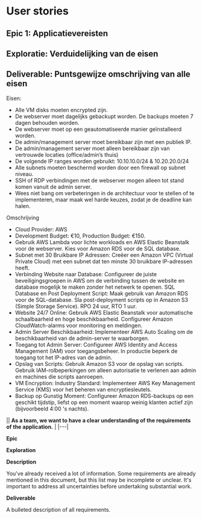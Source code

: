 # User stories
## Epic 1: Applicatievereisten
## Exploratie: Verduidelijking van de eisen
## Deliverable: Puntsgewijze omschrijving van alle eisen
Eisen:
- Alle VM disks moeten encrypted zijn.
- De webserver moet dagelijks gebackupt worden. De backups moeten 7 dagen behouden worden.
- De webserver moet op een geautomatiseerde manier geïnstalleerd worden.
- De admin/management server moet bereikbaar zijn met een publiek IP.
- De admin/management server moet alleen bereikbaar zijn van vertrouwde locaties (office/admin’s thuis)
- De volgende IP ranges worden gebruikt: 10.10.10.0/24 & 10.20.20.0/24
- Alle subnets moeten beschermd worden door een firewall op subnet niveau.
- SSH of RDP verbindingen met de webserver mogen alleen tot stand komen vanuit de admin server.
- Wees niet bang om verbeteringen in de architectuur voor te stellen of te implementeren, maar maak wel harde keuzes, zodat je de deadline kan halen.

Omschrijving
- Cloud Provider: AWS
- Development Budget: €10, Production Budget: €150.
- Gebruik AWS Lambda voor lichte workloads en AWS Elastic Beanstalk voor de webserver. Kies voor Amazon RDS voor de SQL database.
- Subnet met 30 Bruikbare IP Adressen: Creëer een Amazon VPC (Virtual Private Cloud) met een subnet dat ten minste 30 bruikbare IP-adressen heeft.
- Verbinding Website naar Database: Configureer de juiste beveiligingsgroepen in AWS om de verbinding tussen de website en database mogelijk te maken zonder het netwerk te openen.
SQL Database en Post Deployment Script: Maak gebruik van Amazon RDS voor de SQL-database. Sla post-deployment scripts op in Amazon S3 (Simple Storage Service).
RPO 24 uur, RTO 1 uur.
- Website 24/7 Online: Gebruik AWS Elastic Beanstalk voor automatische schaalbaarheid en hoge beschikbaarheid. Configureer Amazon CloudWatch-alarms voor monitoring en meldingen.
- Admin Server Beschikbaarheid: Implementeer AWS Auto Scaling om de beschikbaarheid van de admin-server te waarborgen.
- Toegang tot Admin Server: Configureer AWS Identity and Access Management (IAM) voor toegangsbeheer. In productie beperk de toegang tot het IP-adres van de admin.
- Opslag van Scripts: Gebruik Amazon S3 voor de opslag van scripts. Gebruik IAM-rolbeperkingen om alleen autorisatie te verlenen aan admin en machines die scripts aanroepen.
- VM Encryption: Industry Standard: Implementeer AWS Key Management Service (KMS) voor het beheren van encryptiesleutels.
- Backup op Gunstig Moment: Configureer Amazon RDS-backups op een geschikt tijdstip, liefst op een moment waarop weinig klanten actief zijn (bijvoorbeeld 4:00 's nachts).


|| **As a team, we want to have a clear understanding of the requirements of the application.** |
|---|

**Epic**

**Exploration**

**Description**

You've already received a lot of information. Some requirements are already mentioned in this document, but this list may be incomplete or unclear. It's important to address all uncertainties before undertaking substantial work.

**Deliverable**

A bulleted description of all requirements.

